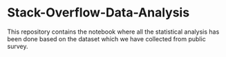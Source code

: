 # Stack-Overflow-Data-Analysis
This repository contains the notebook where all the statistical analysis has been done based on the dataset which we have collected from public survey.
